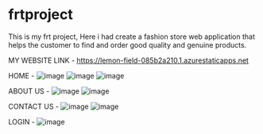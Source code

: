 # frtproject 
This is my frt project, Here i had create a fashion store web application that helps the customer to find and  order good quality and genuine products.

MY WEBSITE LINK - https://lemon-field-085b2a210.1.azurestaticapps.net

HOME -
![image](https://user-images.githubusercontent.com/54106314/172123169-13e6bdd0-900d-4c4e-abe4-58c01efad4cd.png)
![image](https://user-images.githubusercontent.com/54106314/172123807-1898a6f8-6557-4240-84a2-160a1f1e207c.png)
![image](https://user-images.githubusercontent.com/54106314/172124016-1e36905b-b026-49b3-a99d-3be4a32383c7.png)



ABOUT US -
![image](https://user-images.githubusercontent.com/54106314/172123308-b4e6ea70-b924-4efd-be2d-3b6488d52297.png)
![image](https://user-images.githubusercontent.com/54106314/172123584-8b97a317-b83e-4c1f-9839-7675c3d22df1.png)


CONTACT US - 
![image](https://user-images.githubusercontent.com/54106314/172123680-c9dd5a67-2ccd-470d-960e-92072b564006.png)
![image](https://user-images.githubusercontent.com/54106314/172123612-3dc6a5ac-c5d4-4038-a8f9-886efd2debad.png)

LOGIN - 
![image](https://user-images.githubusercontent.com/54106314/172123885-740031b0-12dd-4711-8056-3947db78fc93.png)

